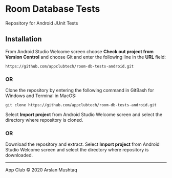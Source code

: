 # Room Database Tests
Repository for Android JUnit Tests 

## Installation
From Android Studio Welcome screen choose **Check out project from Version Control** and choose Git and enter the following line in the **URL** field:

`https://github.com/appclubtech/room-db-tests-android.git`

### OR
Clone the repository by entering the following command in GitBash for Windows and Terminal in MacOS:

`git clone https://github.com/appclubtech/room-db-tests-android.git`

Select **Import project** from Android Studio Welcome screen and select the directory where repository is cloned.

### OR
Download the repository and extract. Select **Import project** from Android Studio Welcome screen and select the directory where repository is downloaded.

---
App Club © 2020 Arslan Mushtaq
